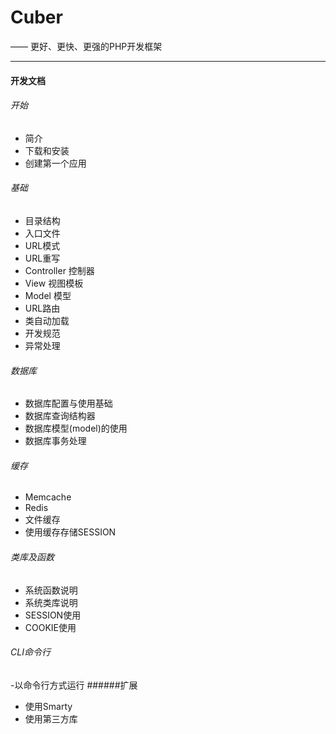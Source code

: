 # Cuber
—— 更好、更快、更强的PHP开发框架

---

#### 开发文档

###### 开始

- 简介
- 下载和安装
- 创建第一个应用

###### 基础
- 目录结构
- 入口文件
- URL模式
- URL重写
- Controller 控制器
- View 视图模板
- Model 模型
- URL路由
- 类自动加载
- 开发规范
- 异常处理
###### 数据库
- 数据库配置与使用基础
- 数据库查询结构器
- 数据库模型(model)的使用
- 数据库事务处理
###### 缓存
- Memcache
- Redis
- 文件缓存
- 使用缓存存储SESSION
###### 类库及函数
- 系统函数说明
- 系统类库说明
- SESSION使用
- COOKIE使用
###### CLI命令行
-以命令行方式运行
######扩展
- 使用Smarty
- 使用第三方库
